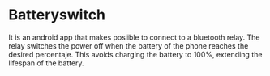 # Batteryswitch
It is an android app that makes posiible to connect to a bluetooth relay. The relay switches the power off when the battery of the phone reaches the desired percentaje. This avoids charging the battery to 100%, extending the lifespan of the battery.
